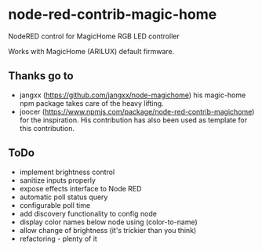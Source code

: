 # node-red-contrib-magic-home
NodeRED control for MagicHome RGB LED controller



Works with MagicHome (ARILUX) default firmware.

## Thanks go to
- jangxx (https://github.com/jangxx/node-magichome) his magic-home npm package takes care of the heavy lifting.
- joocer (https://www.npmjs.com/package/node-red-contrib-magichome) for the inspiration. His contribution has also been used as template for this contribution.

## ToDo
- implement brightness control
- sanitize inputs properly
- expose effects interface to Node RED
- automatic poll status query
- configurable poll time
- add discovery functionality to config node
- display color names below node using (color-to-name)
- allow change of brightness (it's trickier than you think)
- refactoring - plenty of it